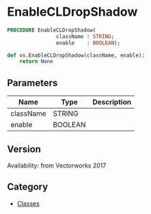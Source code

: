 # EnableCLDropShadow

```pascal
PROCEDURE EnableCLDropShadow(
				className : STRING;
				enable    : BOOLEAN);
```

```python
def vs.EnableCLDropShadow(className, enable):
    return None
```

## Parameters
|Name|Type|Description|
|---|---|---|
|className|STRING|   |
|enable|BOOLEAN|   |

## Version
Availability: from Vectorworks 2017

## Category
* [Classes](../Categories/Classes.md)
